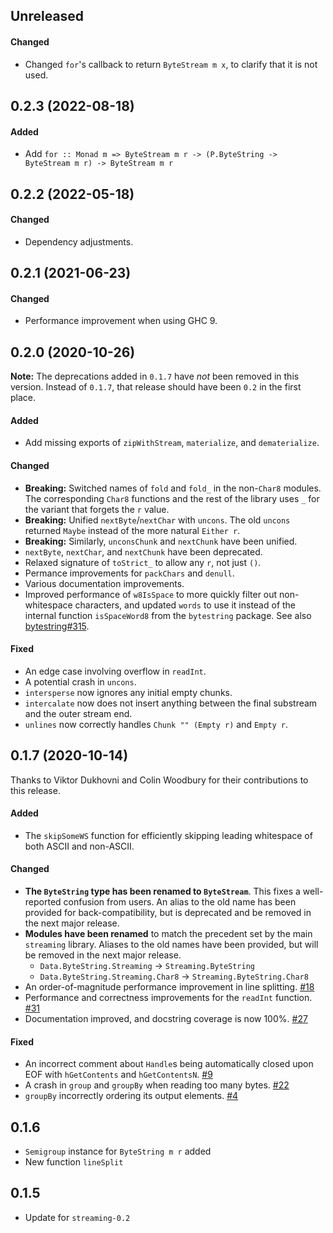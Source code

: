 ## Unreleased

#### Changed

- Changed `for`'s callback to return `ByteStream m x`, to clarify that
  it is not used.

## 0.2.3 (2022-08-18)

#### Added

- Add `for :: Monad m => ByteStream m r -> (P.ByteString -> ByteStream m r) -> ByteStream m r`

## 0.2.2 (2022-05-18)

#### Changed

- Dependency adjustments.

## 0.2.1 (2021-06-23)

#### Changed

- Performance improvement when using GHC 9.

## 0.2.0 (2020-10-26)

**Note:** The deprecations added in `0.1.7` have _not_ been removed in this
version. Instead of `0.1.7`, that release should have been `0.2` in the first
place.

#### Added

- Add missing exports of `zipWithStream`, `materialize`, and `dematerialize`.

#### Changed

- **Breaking:** Switched names of `fold` and `fold_` in the non-`Char8` modules.
  The corresponding `Char8` functions and the rest of the library uses `_` for
  the variant that forgets the `r` value.
- **Breaking:** Unified `nextByte`/`nextChar` with `uncons`. The old `uncons`
  returned `Maybe` instead of the more natural `Either r`.
- **Breaking:** Similarly, `unconsChunk` and `nextChunk` have been unified.
- `nextByte`, `nextChar`, and `nextChunk` have been deprecated.
- Relaxed signature of `toStrict_` to allow any `r`, not just `()`.
- Permance improvements for `packChars` and `denull`.
- Various documentation improvements.
- Improved performance of `w8IsSpace` to more quickly filter out non-whitespace
  characters, and updated `words` to use it instead of the internal function
  `isSpaceWord8` from the `bytestring` package. See also
  [bytestring#315](https://github.com/haskell/bytestring/pull/315).

#### Fixed

- An edge case involving overflow in `readInt`.
- A potential crash in `uncons`.
- `intersperse` now ignores any initial empty chunks.
- `intercalate` now does not insert anything between the final substream and the
  outer stream end.
- `unlines` now correctly handles `Chunk "" (Empty r)` and `Empty r`.

## 0.1.7 (2020-10-14)

Thanks to Viktor Dukhovni and Colin Woodbury for their contributions to this release.

#### Added

- The `skipSomeWS` function for efficiently skipping leading whitespace of both
  ASCII and non-ASCII.

#### Changed

- **The `ByteString` type has been renamed to `ByteStream`**. This fixes a
  well-reported confusion from users. An alias to the old name has been provided
  for back-compatibility, but is deprecated and be removed in the next major
  release.
- **Modules have been renamed** to match the precedent set by the main
  `streaming` library. Aliases to the old names have been provided, but will be
  removed in the next major release.
  - `Data.ByteString.Streaming` -> `Streaming.ByteString`
  - `Data.ByteString.Streaming.Char8` -> `Streaming.ByteString.Char8`
- An order-of-magnitude performance improvement in line splitting. [#18]
- Performance and correctness improvements for the `readInt` function. [#31]
- Documentation improved, and docstring coverage is now 100%. [#27]

#### Fixed

- An incorrect comment about `Handle`s being automatically closed upon EOF with
  `hGetContents` and `hGetContentsN`. [#9]
- A crash in `group` and `groupBy` when reading too many bytes. [#22]
- `groupBy` incorrectly ordering its output elements. [#4]

[#9]: https://github.com/haskell-streaming/streaming-bytestring/issues/9
[#18]: https://github.com/haskell-streaming/streaming-bytestring/pull/18
[#22]: https://github.com/haskell-streaming/streaming-bytestring/pull/22
[#4]: https://github.com/haskell-streaming/streaming-bytestring/issues/4
[#27]: https://github.com/haskell-streaming/streaming-bytestring/pull/27
[#31]: https://github.com/haskell-streaming/streaming-bytestring/pull/31

## 0.1.6

- `Semigroup` instance for `ByteString m r` added
- New function `lineSplit`

## 0.1.5

- Update for `streaming-0.2`

